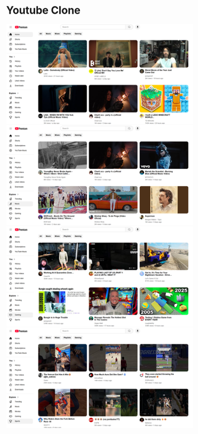 # Youtube Clone

![Screenshot](screenshots/yc1.png)
![Screenshot](screenshots/yc2.png)
![Screenshot](screenshots/yc3.png)
![Screenshot](screenshots/yc4.png)
